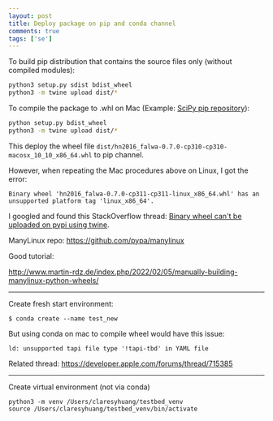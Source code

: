 ```yaml
---
layout: post
title: Deploy package on pip and conda channel
comments: true
tags: ['se']
---
```


To build pip distribution that contains the source files only (without compiled modules):
```bash
python3 setup.py sdist bdist_wheel
python3 -m twine upload dist/*
```

To compile the package to .whl on Mac (Example: [SciPy pip repository](https://pypi.org/project/scipy/#files)):
```bash
python setup.py bdist_wheel
python3 -m twine upload dist/*
```
This deploy the wheel file `dist/hn2016_falwa-0.7.0-cp310-cp310-macosx_10_10_x86_64.whl` to pip channel.

However, when repeating the Mac procedures above on Linux, I got the error:
```
Binary wheel 'hn2016_falwa-0.7.0-cp311-cp311-linux_x86_64.whl' has an unsupported platform tag 'linux_x86_64'.
```

I googled and found this StackOverflow thread: [Binary wheel can't be uploaded on pypi using twine](https://stackoverflow.com/questions/59451069/binary-wheel-cant-be-uploaded-on-pypi-using-twine).

ManyLinux repo: https://github.com/pypa/manylinux

<!-- 

# Try pulling docker to build

```bash
docker pull quay.io/pypa/manylinux_2_28_x86_64
```

After git clone the repository, navigate into it and run:
```
PLATFORM=$(uname -m) POLICY=manylinux2014 COMMIT_SHA=latest ./build.sh
```
(Not using steps above)
 -->

Good tutorial:

http://www.martin-rdz.de/index.php/2022/02/05/manually-building-manylinux-python-wheels/


---

Create fresh start environment:
```
$ conda create --name test_new
```

But using conda on mac to compile wheel would have this issue:

```
ld: unsupported tapi file type '!tapi-tbd' in YAML file
```

Related thread: https://developer.apple.com/forums/thread/715385

---

Create virtual environment (not via conda)
```
python3 -m venv /Users/claresyhuang/testbed_venv
source /Users/claresyhuang/testbed_venv/bin/activate
```


